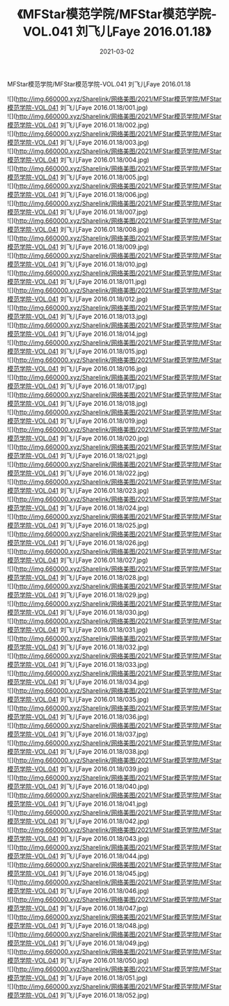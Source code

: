 ﻿---
layout: post
title:  《MFStar模范学院/MFStar模范学院-VOL.041 刘飞儿Faye 2016.01.18》
date:   2021-03-02
img: http://img.660000.xyz/Sharelink/网络美图/2021/MFStar模范学院/MFStar模范学院-VOL.041 刘飞儿Faye 2016.01.18/000.jpg
categories: [美女, 清纯, 唯美]
---

MFStar模范学院/MFStar模范学院-VOL.041 刘飞儿Faye 2016.01.18

 ![](http://img.660000.xyz/Sharelink/网络美图/2021/MFStar模范学院/MFStar模范学院-VOL.041 刘飞儿Faye 2016.01.18/001.jpg) <br>![](http://img.660000.xyz/Sharelink/网络美图/2021/MFStar模范学院/MFStar模范学院-VOL.041 刘飞儿Faye 2016.01.18/002.jpg) <br>![](http://img.660000.xyz/Sharelink/网络美图/2021/MFStar模范学院/MFStar模范学院-VOL.041 刘飞儿Faye 2016.01.18/003.jpg) <br>![](http://img.660000.xyz/Sharelink/网络美图/2021/MFStar模范学院/MFStar模范学院-VOL.041 刘飞儿Faye 2016.01.18/004.jpg) <br>![](http://img.660000.xyz/Sharelink/网络美图/2021/MFStar模范学院/MFStar模范学院-VOL.041 刘飞儿Faye 2016.01.18/005.jpg) <br>![](http://img.660000.xyz/Sharelink/网络美图/2021/MFStar模范学院/MFStar模范学院-VOL.041 刘飞儿Faye 2016.01.18/006.jpg) <br>![](http://img.660000.xyz/Sharelink/网络美图/2021/MFStar模范学院/MFStar模范学院-VOL.041 刘飞儿Faye 2016.01.18/007.jpg) <br>![](http://img.660000.xyz/Sharelink/网络美图/2021/MFStar模范学院/MFStar模范学院-VOL.041 刘飞儿Faye 2016.01.18/008.jpg) <br>![](http://img.660000.xyz/Sharelink/网络美图/2021/MFStar模范学院/MFStar模范学院-VOL.041 刘飞儿Faye 2016.01.18/009.jpg) <br>![](http://img.660000.xyz/Sharelink/网络美图/2021/MFStar模范学院/MFStar模范学院-VOL.041 刘飞儿Faye 2016.01.18/010.jpg) <br>![](http://img.660000.xyz/Sharelink/网络美图/2021/MFStar模范学院/MFStar模范学院-VOL.041 刘飞儿Faye 2016.01.18/011.jpg) <br>![](http://img.660000.xyz/Sharelink/网络美图/2021/MFStar模范学院/MFStar模范学院-VOL.041 刘飞儿Faye 2016.01.18/012.jpg) <br>![](http://img.660000.xyz/Sharelink/网络美图/2021/MFStar模范学院/MFStar模范学院-VOL.041 刘飞儿Faye 2016.01.18/013.jpg) <br>![](http://img.660000.xyz/Sharelink/网络美图/2021/MFStar模范学院/MFStar模范学院-VOL.041 刘飞儿Faye 2016.01.18/014.jpg) <br>![](http://img.660000.xyz/Sharelink/网络美图/2021/MFStar模范学院/MFStar模范学院-VOL.041 刘飞儿Faye 2016.01.18/015.jpg) <br>![](http://img.660000.xyz/Sharelink/网络美图/2021/MFStar模范学院/MFStar模范学院-VOL.041 刘飞儿Faye 2016.01.18/016.jpg) <br>![](http://img.660000.xyz/Sharelink/网络美图/2021/MFStar模范学院/MFStar模范学院-VOL.041 刘飞儿Faye 2016.01.18/017.jpg) <br>![](http://img.660000.xyz/Sharelink/网络美图/2021/MFStar模范学院/MFStar模范学院-VOL.041 刘飞儿Faye 2016.01.18/018.jpg) <br>![](http://img.660000.xyz/Sharelink/网络美图/2021/MFStar模范学院/MFStar模范学院-VOL.041 刘飞儿Faye 2016.01.18/019.jpg) <br>![](http://img.660000.xyz/Sharelink/网络美图/2021/MFStar模范学院/MFStar模范学院-VOL.041 刘飞儿Faye 2016.01.18/020.jpg) <br>![](http://img.660000.xyz/Sharelink/网络美图/2021/MFStar模范学院/MFStar模范学院-VOL.041 刘飞儿Faye 2016.01.18/021.jpg) <br>![](http://img.660000.xyz/Sharelink/网络美图/2021/MFStar模范学院/MFStar模范学院-VOL.041 刘飞儿Faye 2016.01.18/022.jpg) <br>![](http://img.660000.xyz/Sharelink/网络美图/2021/MFStar模范学院/MFStar模范学院-VOL.041 刘飞儿Faye 2016.01.18/023.jpg) <br>![](http://img.660000.xyz/Sharelink/网络美图/2021/MFStar模范学院/MFStar模范学院-VOL.041 刘飞儿Faye 2016.01.18/024.jpg) <br>![](http://img.660000.xyz/Sharelink/网络美图/2021/MFStar模范学院/MFStar模范学院-VOL.041 刘飞儿Faye 2016.01.18/025.jpg) <br>![](http://img.660000.xyz/Sharelink/网络美图/2021/MFStar模范学院/MFStar模范学院-VOL.041 刘飞儿Faye 2016.01.18/026.jpg) <br>![](http://img.660000.xyz/Sharelink/网络美图/2021/MFStar模范学院/MFStar模范学院-VOL.041 刘飞儿Faye 2016.01.18/027.jpg) <br>![](http://img.660000.xyz/Sharelink/网络美图/2021/MFStar模范学院/MFStar模范学院-VOL.041 刘飞儿Faye 2016.01.18/028.jpg) <br>![](http://img.660000.xyz/Sharelink/网络美图/2021/MFStar模范学院/MFStar模范学院-VOL.041 刘飞儿Faye 2016.01.18/029.jpg) <br>![](http://img.660000.xyz/Sharelink/网络美图/2021/MFStar模范学院/MFStar模范学院-VOL.041 刘飞儿Faye 2016.01.18/030.jpg) <br>![](http://img.660000.xyz/Sharelink/网络美图/2021/MFStar模范学院/MFStar模范学院-VOL.041 刘飞儿Faye 2016.01.18/031.jpg) <br>![](http://img.660000.xyz/Sharelink/网络美图/2021/MFStar模范学院/MFStar模范学院-VOL.041 刘飞儿Faye 2016.01.18/032.jpg) <br>![](http://img.660000.xyz/Sharelink/网络美图/2021/MFStar模范学院/MFStar模范学院-VOL.041 刘飞儿Faye 2016.01.18/033.jpg) <br>![](http://img.660000.xyz/Sharelink/网络美图/2021/MFStar模范学院/MFStar模范学院-VOL.041 刘飞儿Faye 2016.01.18/034.jpg) <br>![](http://img.660000.xyz/Sharelink/网络美图/2021/MFStar模范学院/MFStar模范学院-VOL.041 刘飞儿Faye 2016.01.18/035.jpg) <br>![](http://img.660000.xyz/Sharelink/网络美图/2021/MFStar模范学院/MFStar模范学院-VOL.041 刘飞儿Faye 2016.01.18/036.jpg) <br>![](http://img.660000.xyz/Sharelink/网络美图/2021/MFStar模范学院/MFStar模范学院-VOL.041 刘飞儿Faye 2016.01.18/037.jpg) <br>![](http://img.660000.xyz/Sharelink/网络美图/2021/MFStar模范学院/MFStar模范学院-VOL.041 刘飞儿Faye 2016.01.18/038.jpg) <br>![](http://img.660000.xyz/Sharelink/网络美图/2021/MFStar模范学院/MFStar模范学院-VOL.041 刘飞儿Faye 2016.01.18/039.jpg) <br>![](http://img.660000.xyz/Sharelink/网络美图/2021/MFStar模范学院/MFStar模范学院-VOL.041 刘飞儿Faye 2016.01.18/040.jpg) <br>![](http://img.660000.xyz/Sharelink/网络美图/2021/MFStar模范学院/MFStar模范学院-VOL.041 刘飞儿Faye 2016.01.18/041.jpg) <br>![](http://img.660000.xyz/Sharelink/网络美图/2021/MFStar模范学院/MFStar模范学院-VOL.041 刘飞儿Faye 2016.01.18/042.jpg) <br>![](http://img.660000.xyz/Sharelink/网络美图/2021/MFStar模范学院/MFStar模范学院-VOL.041 刘飞儿Faye 2016.01.18/043.jpg) <br>![](http://img.660000.xyz/Sharelink/网络美图/2021/MFStar模范学院/MFStar模范学院-VOL.041 刘飞儿Faye 2016.01.18/044.jpg) <br>![](http://img.660000.xyz/Sharelink/网络美图/2021/MFStar模范学院/MFStar模范学院-VOL.041 刘飞儿Faye 2016.01.18/045.jpg) <br>![](http://img.660000.xyz/Sharelink/网络美图/2021/MFStar模范学院/MFStar模范学院-VOL.041 刘飞儿Faye 2016.01.18/046.jpg) <br>![](http://img.660000.xyz/Sharelink/网络美图/2021/MFStar模范学院/MFStar模范学院-VOL.041 刘飞儿Faye 2016.01.18/047.jpg) <br>![](http://img.660000.xyz/Sharelink/网络美图/2021/MFStar模范学院/MFStar模范学院-VOL.041 刘飞儿Faye 2016.01.18/048.jpg) <br>![](http://img.660000.xyz/Sharelink/网络美图/2021/MFStar模范学院/MFStar模范学院-VOL.041 刘飞儿Faye 2016.01.18/049.jpg) <br>![](http://img.660000.xyz/Sharelink/网络美图/2021/MFStar模范学院/MFStar模范学院-VOL.041 刘飞儿Faye 2016.01.18/050.jpg) <br>![](http://img.660000.xyz/Sharelink/网络美图/2021/MFStar模范学院/MFStar模范学院-VOL.041 刘飞儿Faye 2016.01.18/051.jpg) <br>![](http://img.660000.xyz/Sharelink/网络美图/2021/MFStar模范学院/MFStar模范学院-VOL.041 刘飞儿Faye 2016.01.18/052.jpg) <br>